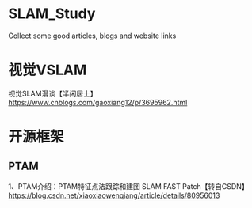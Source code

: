 # SLAM_Study
Collect some good articles, blogs and website links

# 视觉VSLAM
视觉SLAM漫谈【半闲居士】https://www.cnblogs.com/gaoxiang12/p/3695962.html

# 开源框架
## PTAM
1、PTAM介绍：PTAM特征点法跟踪和建图 SLAM FAST Patch【转自CSDN】https://blog.csdn.net/xiaoxiaowenqiang/article/details/80956013

